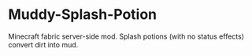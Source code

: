 # Muddy-Splash-Potion
Minecraft fabric server-side mod. Splash potions (with no status effects) convert dirt into mud.
